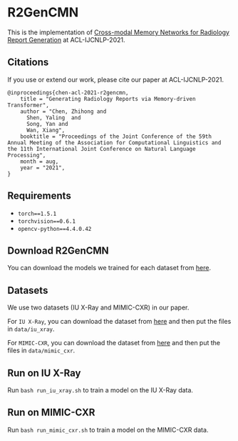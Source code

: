 # R2GenCMN

This is the implementation of [Cross-modal Memory Networks for Radiology Report Generation]() at ACL-IJCNLP-2021.

## Citations

If you use or extend our work, please cite our paper at ACL-IJCNLP-2021.
```
@inproceedings{chen-acl-2021-r2gencmn,
    title = "Generating Radiology Reports via Memory-driven Transformer",
    author = "Chen, Zhihong and
      Shen, Yaling  and
      Song, Yan and
      Wan, Xiang",
    booktitle = "Proceedings of the Joint Conference of the 59th Annual Meeting of the Association for Computational Linguistics and the 11th International Joint Conference on Natural Language Processing",
    month = aug,
    year = "2021",
}
```

## Requirements

- `torch==1.5.1`
- `torchvision==0.6.1`
- `opencv-python==4.4.0.42`


## Download R2GenCMN
You can download the models we trained for each dataset from [here](https://github.com/cuhksz-nlp/R2GenCMN/blob/main/data/r2gencmn.md).

## Datasets
We use two datasets (IU X-Ray and MIMIC-CXR) in our paper.

For `IU X-Ray`, you can download the dataset from [here](https://drive.google.com/file/d/1c0BXEuDy8Cmm2jfN0YYGkQxFZd2ZIoLg/view?usp=sharing) and then put the files in `data/iu_xray`.

For `MIMIC-CXR`, you can download the dataset from [here](https://drive.google.com/file/d/1DS6NYirOXQf8qYieSVMvqNwuOlgAbM_E/view?usp=sharing) and then put the files in `data/mimic_cxr`.

## Run on IU X-Ray

Run `bash run_iu_xray.sh` to train a model on the IU X-Ray data.

## Run on MIMIC-CXR

Run `bash run_mimic_cxr.sh` to train a model on the MIMIC-CXR data.

